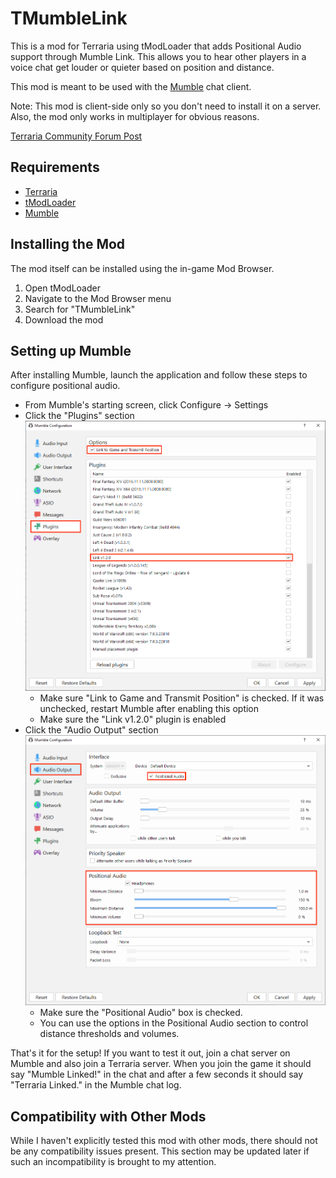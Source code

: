 # TMumbleLink
This is a mod for Terraria using tModLoader that adds Positional Audio support through Mumble Link. This allows you to hear other players in a voice chat get louder or quieter based on position and distance.

This mod is meant to be used with the [Mumble](http://mumble.info) chat client.

Note: This mod is client-side only so you don't need to install it on a server. Also, the mod only works in multiplayer for obvious reasons.

[Terraria Community Forum Post](https://forums.terraria.org/index.php?threads/tmumblelink-positional-audio-support-for-terraria.105899/)

## Requirements
* [Terraria](https://store.steampowered.com/app/105600/Terraria/)
* [tModLoader](https://store.steampowered.com/app/1281930/tModLoader/)
* [Mumble](https://mumble.info)

## Installing the Mod
The mod itself can be installed using the in-game Mod Browser.

1. Open tModLoader
2. Navigate to the Mod Browser menu
3. Search for "TMumbleLink"
4. Download the mod

## Setting up Mumble
After installing Mumble, launch the application and follow these steps to configure positional audio.

- From Mumble's starting screen, click Configure -> Settings
- Click the "Plugins" section
![Figure 1](docs/setupguide1.png)
  - Make sure "Link to Game and Transmit Position" is checked. If it was unchecked, restart Mumble after enabling this option
  - Make sure the "Link v1.2.0" plugin is enabled
- Click the "Audio Output" section
![Figure 1](docs/setupguide2.png)
   - Make sure the "Positional Audio" box is checked.
   - You can use the options in the Positional Audio section to control distance thresholds and volumes.

That's it for the setup! If you want to test it out, join a chat server on Mumble and also join a Terraria server.
When you join the game it should say "Mumble Linked!" in the chat and after a few seconds it should say "Terraria Linked." in the Mumble chat log.

## Compatibility with Other Mods
While I haven't explicitly tested this mod with other mods, there should not be any compatibility issues present. This section may be updated later if such an incompatibility is brought to my attention.